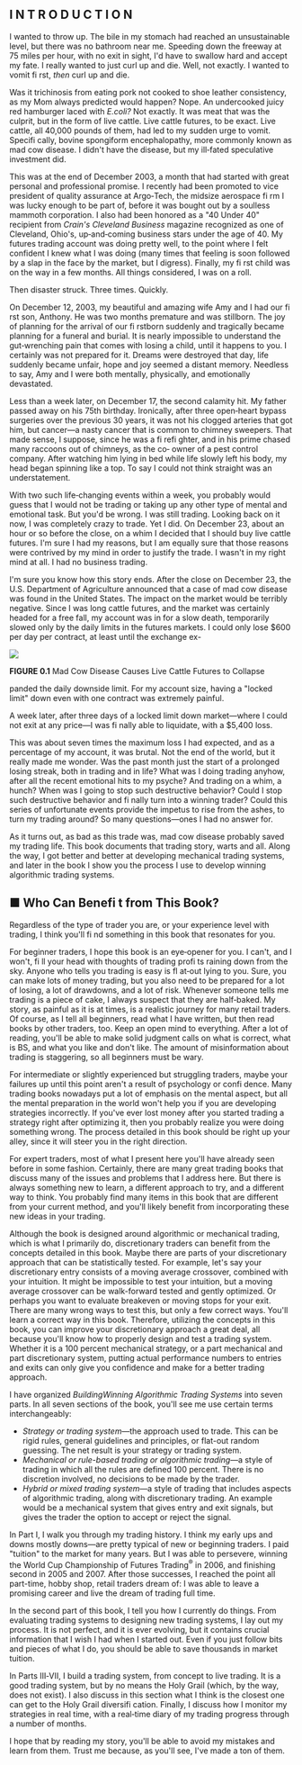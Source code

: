 ## **I N T R O D U C T I O N**

 I wanted to throw up. The bile in my stomach had reached an unsustainable level, but there was no bathroom near me. Speeding down the freeway at 75 miles per hour, with no exit in sight, I'd have to swallow hard and accept my fate. I really wanted to just curl up and die. Well, not exactly. I wanted to vomit fi rst, *then* curl up and die.

 Was it trichinosis from eating pork not cooked to shoe leather consistency, as my Mom always predicted would happen? Nope. An undercooked juicy red hamburger laced with *E.coli?* Not exactly. It was meat that was the culprit, but in the form of live cattle. Live cattle futures, to be exact. Live cattle, all 40,000 pounds of them, had led to my sudden urge to vomit. Specifi cally, bovine spongiform encephalopathy, more commonly known as mad cow disease. I didn't have the disease, but my ill‐fated speculative investment did.

 This was at the end of December 2003, a month that had started with great personal and professional promise. I recently had been promoted to vice president of quality assurance at Argo‐Tech, the midsize aerospace fi rm I was lucky enough to be part of, before it was bought out by a soulless mammoth corporation. I also had been honored as a "40 Under 40" recipient from *Crain's Cleveland Business* magazine recognized as one of Cleveland, Ohio's, up‐and‐coming business stars under the age of 40. My futures trading account was doing pretty well, to the point where I felt confident I knew what I was doing (many times that feeling is soon followed by a slap in the face by the market, but I digress). Finally, my fi rst child was on the way in a few months. All things considered, I was on a roll.

Then disaster struck. Three times. Quickly.

 On December 12, 2003, my beautiful and amazing wife Amy and I had our fi rst son, Anthony. He was two months premature and was stillborn. The joy of planning for the arrival of our fi rstborn suddenly and tragically became planning for a funeral and burial. It is nearly impossible to understand the gut‐wrenching pain that comes with losing a child, until it happens to you. I certainly was not prepared for it. Dreams were destroyed that day, life suddenly became unfair, hope and joy seemed a distant memory. Needless to say, Amy and I were both mentally, physically, and emotionally devastated.

 Less than a week later, on December 17, the second calamity hit. My father passed away on his 75th birthday. Ironically, after three open‐heart bypass surgeries over the previous 30 years, it was not his clogged arteries that got him, but cancer—a nasty cancer that is common to chimney sweepers. That made sense, I suppose, since he was a fi refi ghter, and in his prime chased many raccoons out of chimneys, as the co‐ owner of a pest control company. After watching him lying in bed while life slowly left his body, my head began spinning like a top. To say I could not think straight was an understatement.

 With two such life‐changing events within a week, you probably would guess that I would not be trading or taking up any other type of mental and emotional task. But you'd be wrong. I was still trading. Looking back on it now, I was completely crazy to trade. Yet I did. On December 23, about an hour or so before the close, on a whim I decided that I should buy live cattle futures. I'm sure I had my reasons, but I am equally sure that those reasons were contrived by my mind in order to justify the trade. I wasn't in my right mind at all. I had no business trading.

 I'm sure you know how this story ends. After the close on December 23, the U.S. Department of Agriculture announced that a case of mad cow disease was found in the United States. The impact on the market would be terribly negative. Since I was long cattle futures, and the market was certainly headed for a free fall, my account was in for a slow death, temporarily slowed only by the daily limits in the futures markets. I could only lose \$600 per day per contract, at least until the exchange ex-

![](_page_1_Figure_4.jpeg)

 **FIGURE 0.1** Mad Cow Disease Causes Live Cattle Futures to Collapse

panded the daily downside limit. For my account size, having a "locked limit" down even with one contract was extremely painful.

 A week later, after three days of a locked limit down market—where I could not exit at any price—I was fi nally able to liquidate, with a \$5,400 loss.

 This was about seven times the maximum loss I had expected, and as a percentage of my account, it was brutal. Not the end of the world, but it really made me wonder. Was the past month just the start of a prolonged losing streak, both in trading and in life? What was I doing trading anyhow, after all the recent emotional hits to my psyche? And trading on a whim, a hunch? When was I going to stop such destructive behavior? Could I stop such destructive behavior and fi nally turn into a winning trader? Could this series of unfortunate events provide the impetus to rise from the ashes, to turn my trading around? So many questions—ones I had no answer for.

 As it turns out, as bad as this trade was, mad cow disease probably saved my trading life. This book documents that trading story, warts and all. Along the way, I got better and better at developing mechanical trading systems, and later in the book I show you the process I use to develop winning algorithmic trading systems.

## ■ **Who Can Benefi t from This Book?**

 Regardless of the type of trader you are, or your experience level with trading, I think you'll fi nd something in this book that resonates for you.

 For beginner traders, I hope this book is an eye‐opener for you. I can't, and I won't, fi ll your head with thoughts of trading profi ts raining down from the sky. Anyone who tells you trading is easy is fl at‐out lying to you. Sure, you can make lots of money trading, but you also need to be prepared for a lot of losing, a lot of drawdowns, and a lot of risk. Whenever someone tells me trading is a piece of cake, I always suspect that they are half‐baked. My story, as painful as it is at times, is a realistic journey for many retail traders. Of course, as I tell all beginners, read what I have written, but then read books by other traders, too. Keep an open mind to everything. After a lot of reading, you'll be able to make solid judgment calls on what is correct, what is BS, and what you like and don't like. The amount of misinformation about trading is staggering, so all beginners must be wary.

 For intermediate or slightly experienced but struggling traders, maybe your failures up until this point aren't a result of psychology or confi dence. Many trading books nowadays put a lot of emphasis on the mental aspect, but all the mental preparation in the world won't help you if you are developing strategies incorrectly. If you've ever lost money after you started trading a strategy right after optimizing it, then you probably realize you were doing something wrong. The process detailed in this book should be right up your alley, since it will steer you in the right direction.

For expert traders, most of what I present here you'll have already seen before in some fashion. Certainly, there are many great trading books that discuss many of the issues and problems that I address here. But there is always something new to learn, a different approach to try, and a different way to think. You probably find many items in this book that are different from your current method, and you'll likely benefit from incorporating these new ideas in your trading.

Although the book is designed around algorithmic or mechanical trading, which is what I primarily do, discretionary traders can benefit from the concepts detailed in this book. Maybe there are parts of your discretionary approach that can be statistically tested. For example, let's say your discretionary entry consists of a moving average crossover, combined with your intuition. It might be impossible to test your intuition, but a moving average crossover can be walk-forward tested and gently optimized. Or perhaps you want to evaluate breakeven or moving stops for your exit. There are many wrong ways to test this, but only a few correct ways. You'll learn a correct way in this book. Therefore, utilizing the concepts in this book, you can improve your discretionary approach a great deal, all because you'll know how to properly design and test a trading system. Whether it is a 100 percent mechanical strategy, or a part mechanical and part discretionary system, putting actual performance numbers to entries and exits can only give you confidence and make for a better trading approach.

I have organized *BuildingWinning Algorithmic Trading Systems* into seven parts. In all seven sections of the book, you'll see me use certain terms interchangeably:

- *Strategy or trading system*—the approach used to trade. This can be rigid rules, general guidelines and principles, or flat-out random guessing. The net result is your strategy or trading system.
- *Mechanical or rule-based trading or algorithmic trading*—a style of trading in which all the rules are defined 100 percent. There is no discretion involved, no decisions to be made by the trader.
- *Hybrid or mixed trading system*—a style of trading that includes aspects of algorithmic trading, along with discretionary trading. An example would be a mechanical system that gives entry and exit signals, but gives the trader the option to accept or reject the signal.

In Part I, I walk you through my trading history. I think my early ups and downs mostly downs—are pretty typical of new or beginning traders. I paid "tuition" to the market for many years. But I was able to persevere, winning the World Cup Championship of Futures Trading<sup>®</sup> in 2006, and finishing second in 2005 and 2007. After those successes, I reached the point all part-time, hobby shop, retail traders dream of: I was able to leave a promising career and live the dream of trading full time.

In the second part of this book, I tell you how I currently do things. From evaluating trading systems to designing new trading systems, I lay out my process. It is not perfect, and it is ever evolving, but it contains crucial information that I wish I had when I started out. Even if you just follow bits and pieces of what I do, you should be able to save thousands in market tuition.

 In Parts III‐VII, I build a trading system, from concept to live trading. It is a good trading system, but by no means the Holy Grail (which, by the way, does not exist). I also discuss in this section what I think is the closest one can get to the Holy Grail diversifi cation. Finally, I discuss how I monitor my strategies in real time, with a real‐time diary of my trading progress through a number of months.

 I hope that by reading my story, you'll be able to avoid my mistakes and learn from them. Trust me because, as you'll see, I've made a ton of them.